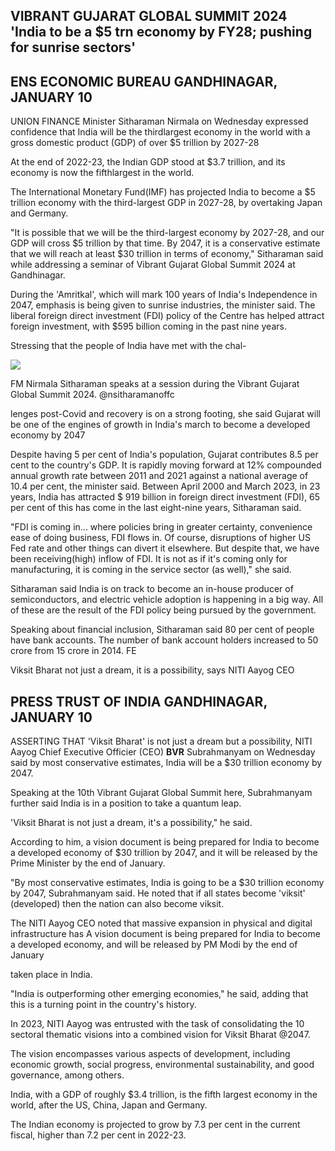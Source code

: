 ## VIBRANT GUJARAT GLOBAL SUMMIT 2024 'India to be a \$5 trn economy by FY28; pushing for sunrise sectors'

## ENS ECONOMIC BUREAU GANDHINAGAR, JANUARY 10

UNION FINANCE Minister Sitharaman Nirmala on Wednesday expressed confidence that India will be the thirdlargest economy in the world with a gross domestic product (GDP) of over \$5 trillion by 2027-28

At the end of 2022-23, the Indian GDP stood at \$3.7 trillion, and its economy is now the fifthlargest in the world.

The International Monetary Fund(IMF) has projected India to become a \$5 trillion economy with the third-largest GDP in 2027-28, by overtaking Japan and Germany.

"It is possible that we will be the third-largest economy by 2027-28, and our GDP will cross \$5 trillion by that time. By 2047, it is a conservative estimate that we will reach at least \$30 trillion in terms of economy," Sitharaman said while addressing a seminar of Vibrant Gujarat Global Summit 2024 at Gandhinagar.

During the 'Amritkal', which will mark 100 years of India's Independence in 2047, emphasis is being given to sunrise industries, the minister said. The liberal foreign direct investment (FDI) policy of the Centre has helped attract foreign investment, with \$595 billion coming in the past nine years.

Stressing that the people of India have met with the chal-

![](_page_0_Picture_8.jpeg)

FM Nirmala Sitharaman speaks at a session during the Vibrant Gujarat Global Summit 2024. @nsitharamanoffc

lenges post-Covid and recovery is on a strong footing, she said Gujarat will be one of the engines of growth in India's march to become a developed economy by 2047

Despite having 5 per cent of India's population, Gujarat contributes 8.5 per cent to the country's GDP. It is rapidly moving forward at 12% compounded annual growth rate between 2011 and 2021 against a national average of 10.4 per cent, the minister said. Between April 2000 and March 2023, in 23 years, India has attracted \$ 919 billion in foreign direct investment (FDI), 65 per cent of this has come in the last eight-nine years, Sitharaman said.

"FDI is coming in... where policies bring in greater certainty, convenience ease of doing business, FDI flows in. Of course, disruptions of higher US Fed rate and other things can divert it elsewhere. But despite that, we have been receiving(high) inflow of FDI. It is not as if it's coming only for manufacturing, it is coming in the service sector (as well)," she said.

Sitharaman said India is on track to become an in-house producer of semiconductors, and electric vehicle adoption is happening in a big way. All of these are the result of the FDI policy being pursued by the government.

Speaking about financial inclusion, Sitharaman said 80 per cent of people have bank accounts. The number of bank account holders increased to 50 crore from 15 crore in 2014. FE

Viksit Bharat not just a dream, it is a possibility, says NITI Aayog CEO

## PRESS TRUST OF INDIA GANDHINAGAR, JANUARY 10

ASSERTING THAT 'Viksit Bharat' is not just a dream but a possibility, NITI Aayog Chief Executive Officier (CEO) **BVR** Subrahmanyam on Wednesday said by most conservative estimates, India will be a \$30 trillion economy by 2047.

Speaking at the 10th Vibrant Gujarat Global Summit here, Subrahmanyam further said India is in a position to take a quantum leap.

'Viksit Bharat is not just a dream, it's a possibility," he said.

According to him, a vision document is being prepared for India to become a developed economy of \$30 trillion by 2047, and it will be released by the Prime Minister by the end of January.

"By most conservative estimates, India is going to be a \$30 trillion economy by 2047, Subrahmanyam said. He noted that if all states become 'viksit' (developed) then the nation can also become viksit.

The NITI Aayog CEO noted that massive expansion in physical and digital infrastructure has A vision document is being prepared for India to become a developed economy, and will be released by PM Modi by the end of January

taken place in India.

"India is outperforming other emerging economies," he said, adding that this is a turning point in the country's history.

In 2023, NITI Aayog was entrusted with the task of consolidating the 10 sectoral thematic visions into a combined vision for Viksit Bharat @2047.

The vision encompasses various aspects of development, including economic growth, social progress, environmental sustainability, and good governance, among others.

India, with a GDP of roughly \$3.4 trillion, is the fifth largest economy in the world, after the US, China, Japan and Germany.

The Indian economy is projected to grow by 7.3 per cent in the current fiscal, higher than 7.2 per cent in 2022-23.